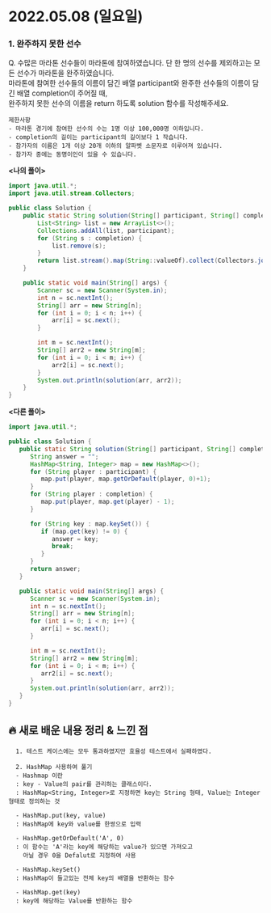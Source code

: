 # 2022.05.08 (일요일)

### **1. 완주하지 못한 선수**

Q. 수많은 마라톤 선수들이 마라톤에 참여하였습니다. 단 한 명의 선수를 제외하고는 모든 선수가 마라톤을 완주하였습니다.   
   마라톤에 참여한 선수들의 이름이 담긴 배열 participant와 완주한 선수들의 이름이 담긴 배열 completion이 주어질 때,   
   완주하지 못한 선수의 이름을 return 하도록 solution 함수를 작성해주세요.   

    제한사항
    - 마라톤 경기에 참여한 선수의 수는 1명 이상 100,000명 이하입니다.
    - completion의 길이는 participant의 길이보다 1 작습니다.
    - 참가자의 이름은 1개 이상 20개 이하의 알파벳 소문자로 이루어져 있습니다.
    - 참가자 중에는 동명이인이 있을 수 있습니다.

**<나의 풀이>**
```java
import java.util.*;
import java.util.stream.Collectors;

public class Solution {
    public static String solution(String[] participant, String[] completion) {
        List<String> list = new ArrayList<>();
        Collections.addAll(list, participant);
        for (String s : completion) {
            list.remove(s);
        }
        return list.stream().map(String::valueOf).collect(Collectors.joining());
    }

    public static void main(String[] args) {
        Scanner sc = new Scanner(System.in);
        int n = sc.nextInt();
        String[] arr = new String[n];
        for (int i = 0; i < n; i++) {
            arr[i] = sc.next();
        }

        int m = sc.nextInt();
        String[] arr2 = new String[m];
        for (int i = 0; i < m; i++) {
            arr2[i] = sc.next();
        }
        System.out.println(solution(arr, arr2));
    }
}
```

**<다른 풀이>**
```java
import java.util.*;

public class Solution {
   public static String solution(String[] participant, String[] completion) {
      String answer = "";
      HashMap<String, Integer> map = new HashMap<>();
      for (String player : participant) {
         map.put(player, map.getOrDefault(player, 0)+1);
      }
      for (String player : completion) {
         map.put(player, map.get(player) - 1);
      }

      for (String key : map.keySet()) {
         if (map.get(key) != 0) {
            answer = key;
            break;
         }
      }
      return answer;
   }

   public static void main(String[] args) {
      Scanner sc = new Scanner(System.in);
      int n = sc.nextInt();
      String[] arr = new String[n];
      for (int i = 0; i < n; i++) {
         arr[i] = sc.next();
      }

      int m = sc.nextInt();
      String[] arr2 = new String[m];
      for (int i = 0; i < m; i++) {
         arr2[i] = sc.next();
      }
      System.out.println(solution(arr, arr2));
   }
}
```

##  **🔥 새로 배운 내용 정리 & 느낀 점**

      1. 테스트 케이스에는 모두 통과하였지만 효율성 테스트에서 실패하였다.

      2. HashMap 사용하여 풀기 
      - Hashmap 이란
      : key - Value의 pair를 관리하는 클래스이다.
      : HashMap<String, Integer>로 지정하면 key는 String 형태, Value는 Integer 형태로 정의하는 것
      
      - HashMap.put(key, value)
      : HashMap에 key와 value를 한쌍으로 입력

      - HashMap.getOrDefault('A', 0)
      : 이 함수는 'A'라는 key에 해당하는 value가 있으면 가져오고 
        아닐 경우 0을 Defalut로 지정하여 사용
      
      - HashMap.keySet()
      : HashMap이 들고있는 전체 key의 배열을 반환하는 함수

      - HashMap.get(key)
      : key에 해당하는 Value를 반환하는 함수 